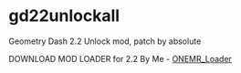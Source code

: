 # gd22unlockall
 Geometry Dash 2.2 Unlock mod, patch by absolute

 DOWNLOAD MOD LOADER for 2.2 By Me - [ONEMR_Loader](https://github.com/user95401/ONEMR_Loader/raw/e70dfbd325fd24ada8a469531d1c149c301591f7/ONEMR_Loader_dist.zip)
